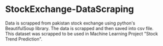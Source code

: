 # StockExchange-DataScraping
Data is scrapped from pakistan stock exchange using python's BeautifulSoup library. The data is scrapped and then saved into csv file. This dataset was scrapped to be used in Machine Learning Project "Stock Trend Prediction".
